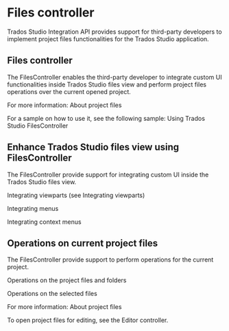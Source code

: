 Files controller
=====
 Trados Studio Integration API provides support for third-party developers to implement project files functionalities for the Trados Studio application.

Files controller
----
The FilesController enables the third-party developer to integrate custom UI functionalities inside Trados Studio files view and perform project files operations over the current opened project.

For more information: About project files

For a sample on how to use it, see the following sample: Using Trados Studio FilesController

Enhance Trados Studio files view using FilesController
----
The FilesController provide support for integrating custom UI inside the Trados Studio files view.

Integrating viewparts (see Integrating viewparts)

Integrating menus

Integrating context menus

Operations on current project files
----
The FilesController provide support to perform operations for the current project.

Operations on the project files and folders

Operations on the selected files

For more information: About project files

To open project files for editing, see the Editor controller.